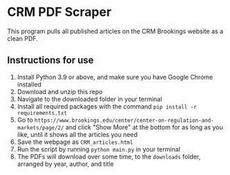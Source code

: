 # CRM PDF Scraper

This program pulls all published articles on the CRM Brookings website as a clean PDF.

## Instructions for use

1. Install Python 3.9 or above, and make sure you have Google Chrome installed
2. Download and unzip this repo
3. Navigate to the downloaded folder in your terminal
4. Install all required packages with the command `pip install -r requirements.txt`
5. Go to `https://www.brookings.edu/center/center-on-regulation-and-markets/page/2/` and click "Show More" at the bottom for as long as you like, until it shows all the articles you need
6. Save the webpage as `CRM_articles.html`
7. Run the script by running `python main.py` in your terminal
8. The PDFs will download over some time, to the `downloads` folder, arranged by year, author, and title
